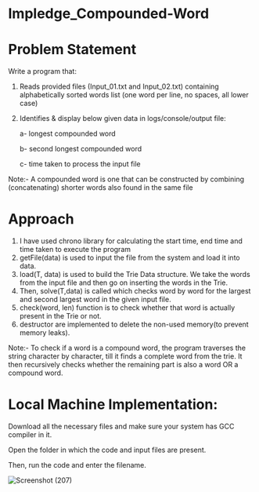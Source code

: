 # Impledge_Compounded-Word

# Problem Statement

Write a program that:
1. Reads provided files (Input_01.txt and Input_02.txt) containing alphabetically sorted words list (one
word per line, no spaces, all lower case)
2. Identifies & display below given data in logs/console/output file:

     a- longest compounded word
    
     b- second longest compounded word
    
     c- time taken to process the input file
    
Note:- A compounded word is one that can be constructed by combining (concatenating) shorter words
also found in the same file

# Approach

1.  I have used chrono library for calculating the start time, end time and time taken to execute the program
2.  getFile(data) is used to input the file from the system and load it into data.
3.  load(T, data) is used to build the Trie Data structure. We take the words from the input file and then go on inserting the words in the Trie.
3.  Then, solve(T,data) is called which checks word by word for the largest and second largest word in the given input file.
4.  check(word, len) function is to check whether that word is actually present in the Trie or not.
5.  destructor are implemented to delete the non-used memory(to prevent memory leaks).

Note:- To check if a word is a compound word, the program traverses the string character by character, till it finds a complete word from the trie. It then recursively checks whether the remaining part is also a word OR a compound word.

# Local Machine Implementation:

Download all the necessary files and make sure your system has GCC compiler in it.

Open the folder in which the code and input files are present.

Then, run the code and enter the filename.


![Screenshot (207)](https://user-images.githubusercontent.com/72808868/193642684-6247f766-e738-486d-b271-321ae33c3c12.png)

